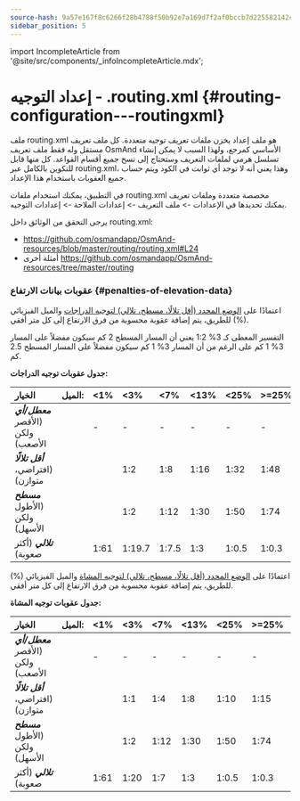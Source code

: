 ```yaml
---
source-hash: 9a57e167f8c6266f28b4788f50b92e7a169d7f2af0bccb7d225582142c315b68
sidebar_position: 5
---
```

import IncompleteArticle from '@site/src/components/_infoIncompleteArticle.mdx';

# إعداد التوجيه - .routing.xml {#routing-configuration---routingxml}

<IncompleteArticle/>

ملف routing.xml هو ملف إعداد يخزن ملفات تعريف توجيه متعددة. كل ملف تعريف مستقل وله فقط ملف تعريف OsmAnd الأساسي كمرجع، ولهذا السبب لا يمكن إنشاء تسلسل هرمي لملفات التعريف وستحتاج إلى نسخ جميع أقسام القواعد. كل منها قابل للتكوين بالكامل عبر routing.xml، وهذا يعني أنه لا توجد أي ثوابت في الكود ويتم حساب جميع العقوبات باستخدام هذا الإعداد.

في التطبيق، يمكنك استخدام ملفات routing.xml مخصصة متعددة وملفات تعريف يمكنك تحديدها في الإعدادات -> ملف التعريف -> إعدادات الملاحة -> إعدادات التوجيه.

يرجى التحقق من الوثائق داخل routing.xml:

- https://github.com/osmandapp/OsmAnd-resources/blob/master/routing/routing.xml#L24
- أمثلة أخرى https://github.com/osmandapp/OsmAnd-resources/tree/master/routing

### عقوبات بيانات الارتفاع {#penalties-of-elevation-data}

اعتمادًا على [الوضع المحدد (أقل تلالًا، مسطح، تلالي) لتوجيه الدراجات](../../user/navigation/routing/bicycle-based-routing.md) والميل الفيزيائي (%) للطريق، يتم إضافة عقوبة محسوبة من فرق الارتفاع إلى كل متر أفقي.

التفسير المعطى كـ 3% 1:2 يعني أن المسار المسطح 2 كم سيكون مفضلاً على المسار 3% 1 كم على الرغم من أن المسار 3% 1 كم سيكون مفضلاً على المسار المسطح 2.5 كم.

**جدول عقوبات توجيه الدراجات:**

| **الخيار** | **الميل:** | &lt;1% | &lt;3% | &lt;7% | &lt;13% | &lt;25% | &gt;=25% | **الانحدار:** | &lt;17% | &lt;35% | &lt;60% | &gt;=60% |
|:---|:---|:---|:---|:---|:---|:---|:---|:---|:---|:---|:---|:---|
| **_معطل/أي_** (الأقصر ولكن الأصعب) | | - | - | - | - | - | - | | - | - | - | - |
| **_أقل تلالًا_** (افتراضي، متوازن) | | | 1:2 | 1:8 | 1:16 | 1:32 | 1:48 | | 1:6.4 | 1:25 | 1:25 | مستحيل |
| **_مسطح_** (الأطول ولكن الأسهل) | | | 1:2 | 1:12 | 1:30 | 1:50 | 1:74 | | 1:6.4 | 1:25 | 1:25 | مستحيل |
| **_تلالي_** (أكثر صعوبة) | | 1:61 | 1:19.7 | 1:7.5 | 1:3 | 1:0.5 | 1:0.3 | | 1:6.4 | 1:25 | 1:25 | مستحيل |

اعتمادًا على [الوضع المحدد (أقل تلالًا، مسطح، تلالي) لتوجيه المشاة](../../user/navigation/routing/pedestrian-routing.md) والميل الفيزيائي (%) للطريق، يتم إضافة عقوبة محسوبة من فرق الارتفاع إلى كل متر أفقي.

**جدول عقوبات توجيه المشاة:**

| **الخيار** | **الميل:** | &lt;1% | &lt;3% | &lt;7% | &lt;13% | &lt;25% | &gt;=25% | **الانحدار:** | &lt;9% | &lt;17% | &lt;35% | &lt;60% | &gt;=60% |
|:---|:---|:---|:---|:---|:---|:---|:---|:---|:---|:---|:---|:---|:---|
| **_معطل/أي_** (الأقصر ولكن الأصعب) | | - | - | - | - | - | - | | - | - | - | - | - |
| **_أقل تلالًا_** (افتراضي، متوازن) | | | 1:1 | 1:4 | 1:8 | 1:10 | 1:15 | | 1:5 | 1:10 | 1:17 | 1:25 | 1:40 |
| **_مسطح_** (الأطول ولكن الأسهل) | | | 1:2 | 1:12 | 1:30 | 1:50 | 1:74 | | 1:5 | 1:10 | 1:17 | 1:25 | 1:40 |
| **_تلالي_** (أكثر صعوبة) | | 1:61 | 1:20 | 1:7 | 1:3 | 1:0.5 | 1:0.3 | | 1:5 | 1:10 | 1:17 | 1:25 | 1:40 |